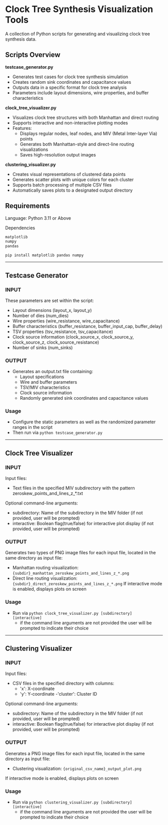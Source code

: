 # Clock Tree Synthesis Visualization Tools

A collection of Python scripts for generating and visualizing clock tree synthesis data.

## Scripts Overview

**testcase_generator.py**
- Generates test cases for clock tree synthesis simulation
- Creates random sink coordinates and capacitance values
- Outputs data in a specific format for clock tree analysis
- Parameters include layout dimensions, wire properties, and buffer characteristics

**clock_tree_visualizer.py**
- Visualizes clock tree structures with both Manhattan and direct routing
- Supports interactive and non-interactive plotting modes
- Features:
  - Displays regular nodes, leaf nodes, and MIV (Metal Inter-layer Via) points
  - Generates both Manhattan-style and direct-line routing visualizations
  - Saves high-resolution output images

**clustering_visualizer.py**
- Creates visual representations of clustered data points
- Generates scatter plots with unique colors for each cluster
- Supports batch processing of multiple CSV files
- Automatically saves plots to a designated output directory

## Requirements
Language: Python 3.11 or Above

Dependencies
```python
matplotlib
numpy
pandas
```
`pip install matplotlib pandas numpy`

___

## Testcase Generator
### INPUT
These parameters are set within the script:
  - Layout dimensions (layout_x, layout_y)
  - Number of dies (num_dies)
  - Wire properties (wire_resistance, wire_capacitance)
  - Buffer characteristics (buffer_resistance, buffer_input_cap, buffer_delay)
  - TSV properties (tsv_resistance, tsv_capacitance)
  - Clock source information (clock_source_x, clock_source_y, clock_source_z, clock_source_resistance)
  - Number of sinks (num_sinks)

### OUTPUT
- Generates an output.txt file containing:
  - Layout specifications
  - Wire and buffer parameters
  - TSV/MIV characteristics
  - Clock source information
  - Randomly generated sink coordinates and capacitance values

### Usage
- Configure the static parameters as well as the randomized parameter ranges in the script
- Then run via `python testcase_generator.py`
___

## Clock Tree Visualizer
### INPUT
Input files:
  - Text files in the specified MIV subdirectory with the pattern zeroskew_points_and_lines_z_*.txt
    
Optional command-line arguments:
  - subdirectory: Name of the subdirectory in the MIV folder (if not provided, user will be prompted)
  - interactive: Boolean flag(true/false) for interactive plot display (if not provided, user will be prompted) 

### OUTPUT
Generates two types of PNG image files for each input file, located in the same directory as input file:
  - Manhattan routing visualization: `{subdir}_manhattan_zeroskew_points_and_lines_z_*.png`
  - Direct line routing visualization: `{subdir}_direct_zeroskew_points_and_lines_z_*.png`
If interactive mode is enabled, displays plots on screen

### Usage
- Run via `python clock_tree_visualizer.py [subdirectory] [interactive]`
  - if the command line arguments are not provided the user will be prompted to indicate their choice
___

## Clustering Visualizer
### INPUT
Input files:
  - CSV files in the specified directory with columns:
    - 'x': X-coordinate
    - 'y': Y-coordinate
    -'cluster': Cluster ID
    
Optional command-line arguments:
  - subdirectory: Name of the subdirectory in the MIV folder (if not provided, user will be prompted)
  - interactive: Boolean flag(true/false) for interactive plot display (if not provided, user will be prompted)

### OUTPUT
Generates a PNG image files for each input file, located in the same directory as input file:
  - Clustering visualization: `{original_csv_name}_output_plot.png`

If interactive mode is enabled, displays plots on screen

### Usage
- Run via `python clustering_visualizer.py [subdirectory] [interactive]`
  - if the command line arguments are not provided the user will be prompted to indicate their choice


